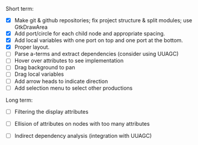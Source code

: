 Short term:

  * [x] Make git & github repositories; fix project structure & split modules; use GtkDrawArea
  * [x] Add port/circle for each child node and appropriate spacing.
  * [x] Add local variables with one port on top and one port at the bottom.
  * [x] Proper layout.
  * [ ] Parse a-terms and extract dependencies (consider using UUAGC)
  * [ ] Hover over attributes to see implementation
  * [ ] Drag background to pan
  * [ ] Drag local variables
  * [ ] Add arrow heads to indicate direction
  * [ ] Add selection menu to select other productions

Long term:

  * [ ] Filtering the display attributes
  * [ ] Ellision of attributes on nodes with too many attributes
  
  * [ ] Indirect dependency analysis (integration with UUAGC)
